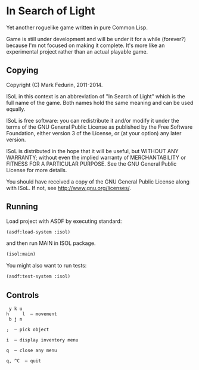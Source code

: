 In Search of Light
===================

Yet another roguelike game written in pure Common Lisp.

Game is still under development and will be under it for a while (forever?)
because I'm not focused on making it complete. It's more like an experimental
project rather than an actual playable game.


Copying
-------

Copyright (C) Mark Fedurin, 2011-2014.

ISoL in this context is an abbreviation of "In Search of Light" which is the
full name of the game.  Both names hold the same meaning and can be used equally.

ISoL is free software: you can redistribute it and/or modify it under the terms
of the GNU General Public License as published by the Free Software Foundation,
either version 3 of the License, or (at your option) any later version.

ISoL is distributed in the hope that it will be useful, but WITHOUT ANY
WARRANTY; without even the implied warranty of MERCHANTABILITY or FITNESS FOR A
PARTICULAR PURPOSE.  See the GNU General Public License for more details.

You should have received a copy of the GNU General Public License along with
ISoL.  If not, see <http://www.gnu.org/licenses/>.


Running
--------

Load project with ASDF by executing standard:
```lisp
(asdf:load-system :isol)
```
and then run MAIN in ISOL package.
```lisp
(isol:main)
```

You might also want to run tests:
```lisp
(asdf:test-system :isol)
```


Controls
---------

```
 y k u
h     l  — movement
 b j n
```

```
;  — pick object
```

```
i  — display inventory menu
```

```
q  — close any menu
```

```
q, ^C  — quit
```
